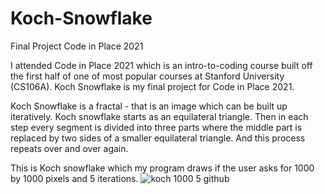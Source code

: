# Koch-Snowflake
Final Project Code in Place 2021

I attended Code in Place 2021 which is an intro-to-coding course built off the first half of one of most popular courses at Stanford University (CS106A).
Koch Snowflake is my final project for Code in Place 2021. 

Koch Snowflake is a fractal - that is an image which can be built up iteratively. Koch snowflake starts as an equilateral triangle. Then in each step every segment is divided into three parts where the middle part is replaced by two sides of a smaller equilateral triangle. And this process repeats over and over again.

This is Koch snowflake which my program draws if the user asks for 1000 by 1000 pixels and 5 iterations.
![koch 1000 5 github](https://user-images.githubusercontent.com/84993454/120040077-d008ec00-bfba-11eb-8992-e21917709d05.JPG)
